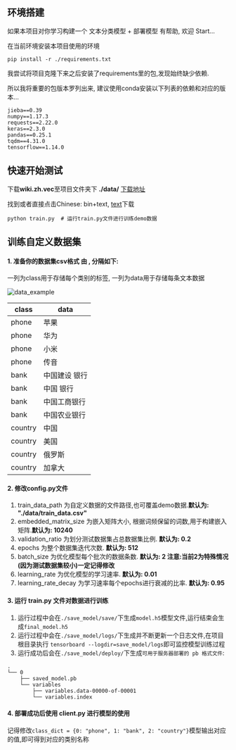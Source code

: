 ## 环境搭建
如果本项目对你学习构建一个 文本分类模型 + 部署模型 有帮助, 欢迎 Start...

在当前环境安装本项目使用的环境

`pip install -r ./requirements.txt `

我尝试将项目克隆下来之后安装了requirements里的包,发现始终缺少依赖.

所以我将重要的包版本罗列出来, 建议使用conda安装以下列表的依赖和对应的版本...

```
jieba==0.39
numpy==1.17.3
requests==2.22.0
keras==2.3.0
pandas==0.25.1
tqdm==4.31.0
tensorflow==1.14.0
```

## 快速开始测试

下载**wiki.zh.vec**至项目文件夹下 **./data/** [下载地址](https://fasttext.cc/docs/en/pretrained-vectors.html)

找到或者直接点击Chinese: bin+text, [text](https://dl.fbaipublicfiles.com/fasttext/vectors-wiki/wiki.zh.vec)下载

```
python train.py  # 运行train.py文件进行训练demo数据
```

## 训练自定义数据集

#### 1. 准备你的数据集**csv格式 由 , 分隔**如下:

一列为class用于存储每个类别的标签, 一列为data用于存储每条文本数据

![data_example](./example_pic/data_example.png)

| class   | data          |
| ------- | ------------- |
| phone   | 苹果          |
| phone   | 华为          |
| phone   | 小米          |
| phone   | 传音          |
| bank    | 中国建设 银行 |
| bank    | 中国 银行     |
| bank    | 中国工商银行  |
| bank    | 中国农业银行  |
| country | 中国          |
| country | 美国          |
| country | 俄罗斯        |
| country | 加拿大        |

#### 2. 修改config.py文件

1. train_data_path 为自定义数据的文件路径,也可覆盖demo数据.**默认为: "./data/train_data.csv"**
2. embedded_matrix_size 为嵌入矩阵大小, 根据词频保留的词数,用于构建嵌入矩阵.**默认为: 10240**
3. validation_ratio 为划分测试数据集占总数据集比例. **默认为: 0.2**
4. epochs 为整个数据集迭代次数. **默认为: 512**
5. batch_size 为优化模型每个批次的数据条数. **默认为: 2 注意:当前2为特殊情况(因为测试数据集较小)一定记得修改**
6. learning_rate 为优化模型的学习速率. **默认为: 0.01**
7. learning_rate_decay 为学习速率每个epochs进行衰减的比率. **默认为: 0.95**

#### 3. 运行 train.py 文件对数据进行训练 

1. 运行过程中会在`./save_model/save/`下生成`model.h5`模型文件,运行结束会生成`final_model.h5`
2. 运行过程中会在`./save_model/logs/`下生成并不断更新一个日志文件,在项目根目录执行 `tensorboard --logdir=save_model/logs`即可监控模型训练过程
3. 运行成功后会在`./save_model/deploy/`下生成`可用于服务器部署的 pb 格式文件`:

```
.
└── 0
    ├── saved_model.pb
    └── variables
        ├── variables.data-00000-of-00001
        └── variables.index
```
#### 4. 部署成功后使用 client.py 进行模型的使用 

记得修改`class_dict = {0: "phone", 1: "bank", 2: "country"}`模型输出对应的值,即可得到对应的类别名称
